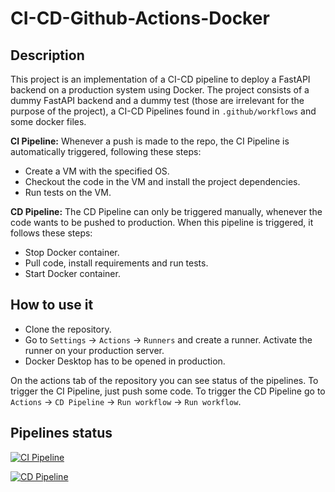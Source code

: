 # CI-CD-Github-Actions-Docker

## Description

This project is an implementation of a CI-CD pipeline to deploy a FastAPI backend on a production system using Docker. The project consists of a dummy FastAPI backend and a dummy test (those are irrelevant for the purpose of the project), a CI-CD Pipelines found in `.github/workflows` and some docker files.

**CI Pipeline:** Whenever a push is made to the repo, the CI Pipeline is automatically triggered, following these steps:

* Create a VM with the specified OS.
* Checkout the code in the VM and install the project dependencies.
* Run tests on the VM.

**CD Pipeline:** The CD Pipeline can only be triggered manually, whenever the code wants to be pushed to production. When this pipeline is triggered, it follows these steps:

* Stop Docker container.
* Pull code, install requirements and run tests.
* Start Docker container.

## How to use it

* Clone the repository.
* Go to `Settings` -> `Actions` -> `Runners` and create a runner. Activate the runner on your production server.
* Docker Desktop has to be opened in production.

On the actions tab of the repository you can see status of the pipelines. To trigger the CI Pipeline, just push some code. To trigger the CD Pipeline go to `Actions` -> `CD Pipeline` -> `Run workflow` -> `Run workflow`.

## Pipelines status

[![CI Pipeline](https://github.com/ygbuil/CI-CD-GitHub-Actions-Docker/actions/workflows/ci_pipeline.yml/badge.svg?branch=master)](https://github.com/ygbuil/CI-CD-GitHub-Actions-Docker/actions/workflows/ci_pipeline.yml)

[![CD Pipeline](https://github.com/ygbuil/CI-CD-GitHub-Actions/actions/workflows/cd_pipeline.yml/badge.svg?branch=master)](https://github.com/ygbuil/CI-CD-GitHub-Actions-Docker/actions/workflows/cd_pipeline.yml)